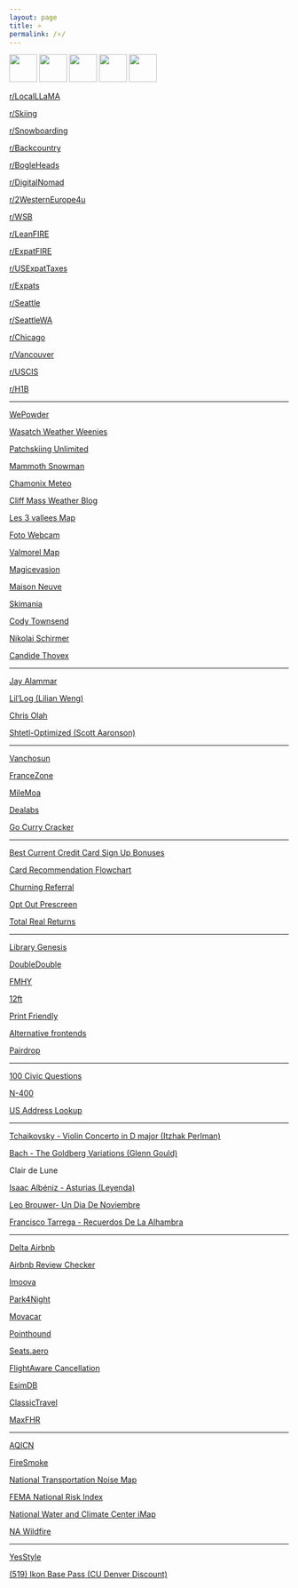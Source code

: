 ```yaml
---
layout: page
title: ⭐
permalink: /⭐/
---
```


<a href="https://news.ycombinator.com/"><img src="https://news.ycombinator.com/favicon.ico" width="50" height="50" /></a>
<a href="https://slickdeals.net/"><img src="https://slickdeals.net/images/slickdeals_icon.svg" width="50" height="50" /></a>
<a href="https://bogleheads.org/"><img src="https://bogleheads.org/favicon.ico" width="50" height="50" /></a>
<a href="https://www.lemonde.fr/en/"><img src="https://www.lemonde.fr/favicon.ico" width="50" height="50" /></a>
<a href="https://www.memeorandum.com/"><img src="https://www.memeorandum.com/favicon.ico" width="50" height="50" /></a>


[r/LocalLLaMA](https://farside.link/libreddit/r/LocalLLaMA/)

[r/Skiing](https://farside.link/libreddit/r/skiing)

[r/Snowboarding](https://farside.link/libreddit/r/snowboarding)

[r/Backcountry](https://farside.link/libreddit/r/backcountry)

[r/BogleHeads](https://farside.link/libreddit/r/bogleheads)

[r/DigitalNomad](https://farside.link/libreddit/r/digitalnomad/)

[r/2WesternEurope4u](https://farside.link/libreddit/r/2westerneurope4u/)

[r/WSB](https://farside.link/libreddit/r/wallstreetbets)

[r/LeanFIRE](https://farside.link/libreddit/r/leanfire)

[r/ExpatFIRE](https://farside.link/libreddit/r/expatfire)

[r/USExpatTaxes](https://farside.link/libreddit/r/usexpattaxes)

[r/Expats](https://farside.link/libreddit/r/expats)

[r/Seattle](https://farside.link/libreddit/r/seattle) 

[r/SeattleWA](https://farside.link/libreddit/r/seattlewa) 

[r/Chicago](https://farside.link/libreddit/r/chicago)

[r/Vancouver](https://farside.link/libreddit/r/vancouver)

[r/USCIS](https://farside.link/libreddit/r/uscis)

[r/H1B](https://farside.link/libreddit/r/h1b)

---

[WePowder](https://wepowder.com/en)

[Wasatch Weather Weenies](https://wasatchweatherweenies.blogspot.com/)

[Patchskiing Unlimited](https://patchskiing.net/)

[Mammoth Snowman](https://www.mammothsnowman.com/)

[Chamonix Meteo](https://chamonix-meteo.com/)

[Cliff Mass Weather Blog](https://cliffmass.blogspot.com/)

[Les 3 vallees Map](https://lumiplay.link/interactive-map/les-3-vallees/en)

[Foto Webcam](https://www.foto-webcam.eu/)

[Valmorel Map](https://valmorel.digisnow.app/map/1/en?fullscreen=true)

[Magicevasion](https://www.magicevasion.com/)

[Maison Neuve](https://www.maisonneuve.net/)

[Skimania](https://www.skimania.com/)

[Cody Townsend](https://www.youtube.com/@CodyTownsend/videos)

[Nikolai Schirmer](https://www.youtube.com/@Nikolai_Schirmer/videos)

[Candide Thovex](https://www.youtube.com/@CandideThovexChannel/videos)

---

[Jay Alammar](https://jalammar.github.io/)

[Lil’Log (Lilian Weng)](https://lilianweng.github.io/)

[Chris Olah](https://colah.github.io/)

[Shtetl-Optimized (Scott Aaronson)](https://scottaaronson.blog/)

---

[Vanchosun](https://www.vanchosun.com/)

[FranceZone](https://www.francezone.com/)

[MileMoa](https://www.milemoa.com/bbs/)

[Dealabs](https://www.dealabs.com)

[Go Curry Cracker](https://www.gocurrycracker.com)

---

[Best Current Credit Card Sign Up Bonuses](https://www.doctorofcredit.com/best-current-credit-card-sign-bonuses/#Recent_Changes)

[Card Recommendation Flowchart](https://m16p-churning.s3.us-east-2.amazonaws.com/Card+Recommendation+Flowchart+Latest.html)

[Churning Referral](https://churning.rankt.com/referrals/)

[Opt Out Prescreen](https://www.optoutprescreen.com/)

[Total Real Returns](https://totalrealreturns.com/s/USDOLLAR,BRK-B,VTI,VXUS,SGOV?start=2022-01-01)


---

[Library Genesis](http://libgen.rs/)

[DoubleDouble](https://doubledouble.top/)

[FMHY](https://fmhy.net/videopiracyguide)

[12ft](https://12ft.io/)

[Print Friendly](https://www.printfriendly.com)

[Alternative frontends](https://farside.link/)

[Pairdrop](https://pairdrop.net/)

---

[100 Civic Questions](https://www.uscis.gov/citizenship/find-study-materials-and-resources/study-for-the-test/100-civics-questions-and-answers-with-mp3-audio-english-version)

[N-400](https://www.uscis.gov/n-400)

[US Address Lookup](https://firstlogic.com/tools/verify-address)

---

[Tchaikovsky - Violin Concerto in D major (Itzhak Perlman)](https://www.youtube.com/watch?v=QCKL95HAdQ8)

[Bach - The Goldberg Variations (Glenn Gould)](https://www.youtube.com/watch?v=Ah392lnFHxM)

Clair de Lune

[Isaac Albéniz - Asturias (Leyenda)](https://www.songsterr.com/a/wsa/isaac-albeniz-asturias-leyenda-tab-s23643)

[Leo Brouwer- Un Dia De Noviembre](https://www.songsterr.com/a/wsa/leo-brouwer-un-dia-de-noviembre-tab-s3376t0)

[Francisco Tarrega - Recuerdos De La Alhambra](https://www.songsterr.com/a/wsa/francisco-tarrega-recuerdos-de-la-alhambra-tab-s20178)

---

[Delta Airbnb](https://www.deltaairbnb.com/content/delta-airbnb/en/overview.html)

[Airbnb Review Checker](https://checkout.reviews)

[Imoova](https://imoova.com/)

[Park4Night](https://park4night.com/en)

[Movacar](https://www.movacar.com/)

[Pointhound](https://www.pointhound.com/)

[Seats.aero](https://seats.aero/)

[FlightAware Cancellation](https://www.flightaware.com/live/cancelled/today)

[EsimDB](https://esimdb.com)

[ClassicTravel](https://www.classictravel.com/)

[MaxFHR](https://maxfhr.com/)

---

[AQICN](https://aqicn.org/map/northamerica/)

[FireSmoke](https://firesmoke.ca/forecasts/current/)

[National Transportation Noise Map](https://maps.dot.gov/BTS/NationalTransportationNoiseMap/)

[FEMA National Risk Index](https://hazards.fema.gov/nri/map)

[National Water and Climate Center iMap](https://nwcc-apps.sc.egov.usda.gov/imap)

[NA Wildfire](https://lens.pathandfocus.com/?latitude=37.83&longitude=-92.71&zoom=4)

---

[YesStyle](https://www.yesstyle.com)

[(519) Ikon Base Pass (CU Denver Discount)](https://www.ucdenver.edu/wellness/programs/adventure/ikon-pass-discount#ac-do-i-qualify-0)



<script>
    document.getElementsByClassName("post-title").item(0).innerText = null;
</script>
